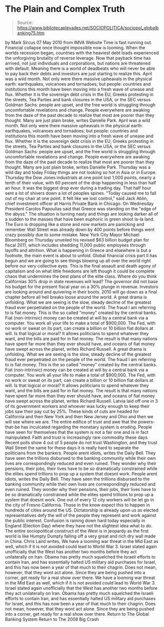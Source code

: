 # The Plain and Complex Truth

> Source: https://www.bibliotecapleyades.net/SOCIOPOLITICA/sociopol_globalbanking75.htm

by Mark Sircus
07 May 2010
from IMVA Website
Time is fast running out. Financial collapse once thought impossible now is looming.
When the worlds recession began, countries with the heaviest debt loads experienced the unforgiving brutality of reverse leverage. Now that payback time has arrived, not just individuals and corporations, but nations are threatened with default.
Meaning there is a world of deadbeats who will never be able to pay back their debts and investors are just starting to realize this.
April was a wild month. Not only were there massive upheavals in the physical earth: earthquakes, volcanoes and tornadoes; but people: countries and institutions this month have been moving into a fresh wave of unease and flux. Whether it is the sovereign debt crisis in the EU, Greeks protesting in the streets, Tea Parties and bank closures in the USA, or the SEC versus Goldman Sachs: people are upset, and the free world is struggling through uncomfortable revelations and change. People everywhere are awaking from the daze of the past decade to realize that most are poorer than they thought. Many are just plain broke, writes Danielle Park.
April was a wild month. Not only were there massive upheavals in the physical earth: earthquakes, volcanoes and tornadoes; but people: countries and institutions this month have been moving into a fresh wave of unease and flux.
Whether it is the sovereign debt crisis in the EU, Greeks protesting in the streets, Tea Parties and bank closures in the USA, or the SEC versus Goldman Sachs: people are upset, and the free world is struggling through uncomfortable revelations and change.
People everywhere are awaking from the daze of the past decade to realize that most are poorer than they thought. Many are just plain broke, writes Danielle Park.
Thursday was a wild day and today Friday things are not looking so hot in Asia or in Europe.
Thursday the Dow Jones industrials at one point lost 1,000 points, nearly a tenth of their value, with 60 percent of the drop happening in less than half an hour. It was the biggest drop ever during a trading day.
That half hour sent a lot of shivers down a lot of peoples spines.
"Today caused me to fall out of my chair at one point. It felt like we lost control," said Jack Ablin, chief investment officer at Harris Private Bank in Chicago.
On Wednesday President Carolos Papoulias said that Greece was standing on the "edge of the abyss."
The situation is turning nasty and things are looking darker all of a sudden to the masses that have been euphoric in green shoot la-la land. The Euro is dropping like a stone and now markets are panicking and remember Wall Street was already down by 400 points before things went crazy possibly due to some mistake.
New York City Mayor Michael Bloomberg on Thursday unveiled his revised $63 billion budget plan for fiscal 2011, which includes shedding 11,000 public employees through layoffs and attrition.
What is happening in Greece and elsewhere is but a footnote, the main event is about to unfold.
Global financial crisis part II has begun and we are going to see things blowing up all over the world right before our very collective eyes. This is the final assault and death agony of capitalism and on what little freedoms are left though it could be complete chaos that undermines the best plans of the elite class.
Where do you think Californias 30% drop in state revenues will lead? The governor did not base his budget for the present fiscal year on a 30% plunge in revenue.
Investors are looking around and quivering in their boots.
2010 will go down as a final chapter before all hell breaks loose around the world.
A great drama is unfolding. What we are seeing is the slow, steady decline of the greatest fraud ever perpetrated on the people of the world. The fraud I am referring to is fiat money. This is the so called "money" created by the central banks. Fiat (non-intrinsic) money can be created at will by a central bank via a computer. You work all your life to make a total of $900,000. The Fed, with no work or sweat on its part, can create a billion or 10 billion fiat dollars at will. Is that logical or moral? It allows politicians to spend whatever they want, and the bills are paid for in fiat money. The result is that many nations have spent far more than they ever should have, and oceans of fiat money have swept across the planet, writes Richard Russell.
A great drama is unfolding. What we are seeing is the slow, steady decline of the greatest fraud ever perpetrated on the people of the world. The fraud I am referring to is fiat money. This is the so called "money" created by the central banks. Fiat (non-intrinsic) money can be created at will by a central bank via a computer.
You work all your life to make a total of $900,000. The Fed, with no work or sweat on its part, can create a billion or 10 billion fiat dollars at will.
Is that logical or moral?
It allows politicians to spend whatever they want, and the bills are paid for in fiat money. The result is that many nations have spent far more than they ever should have, and oceans of fiat money have swept across the planet, writes Richard Russell.
Latvia laid off one in 3 of its government workers and whoever was lucky enough to keep their jobs saw their pay cut by 25%. These kinds of cuts are headed for California and then New York and then New Jersey and Ohio and then we will see where we are.
The entire edifice of trust and awe that the powers-that-be has inculcated regarding the monetary system is eroding. People have seen for themselves that the system is not a fair one and is in fact manipulated.
Faith and trust is increasingly rare commodity these days.
Recent polls show 4 out of 5 people do not trust Washington, and they trust Wall Street the same for these days it is really hard to separate the politicians from the bankers.
People arent idiots, writes the Daily Bell. They have seen the trillions disbursed to the banking community while their own lives are correspondingly reduced and even ruined. They wonder why their pensions, their jobs, their lives have to be so dramatically constrained while the elites spend trillions to prop up a system that doesnt work.
People arent idiots, writes the Daily Bell.
They have seen the trillions disbursed to the banking community while their own lives are correspondingly reduced and even ruined. They wonder why their pensions, their jobs, their lives have to be so dramatically constrained while the elites spend trillions to prop up a system that doesnt work.
One out of every 12 city workers will be let go in the city of Fresno California. Those in the know expect this to happen in hundreds of cities around the US.
Dictatorship is already upon us as elected representatives defy the will of the people they represent and work against the public interest.
Confusion is raining down hard today especially in England (Election Day) where they have not the slightest idea what to do. The entire sociopolitical construct of the West is in jeopardy as the first world is like Humpty Dumpty falling off a very great and rich dry wall made in China. Chris Laird writes,
We have a looming war threat in the Mid East as well, which if it is not avoided could lead to World War 3. Israel stated again unofficially that the West has another two months before they act unilaterally on Iran. Obama has pretty much squelched the Israeli efforts to contain Iran, and has essentially halted US military aid purchases for Israel, and this has now been a year of that much to their chagrin. Does not mean, however, that they wont act alone. Since they are being pushed into a corner, get ready for a real show over there.
We have a looming war threat in the Mid East as well, which if it is not avoided could lead to World War 3. Israel stated again unofficially that the West has another two months before they act unilaterally on Iran.
Obama has pretty much squelched the Israeli efforts to contain Iran, and has essentially halted US military aid purchases for Israel, and this has now been a year of that much to their chagrin.
Does not mean, however, that they wont act alone. Since they are being pushed into a corner, get ready for a real show over there.
Return to The Global Banking System
Return to The 2008 Big Crash
